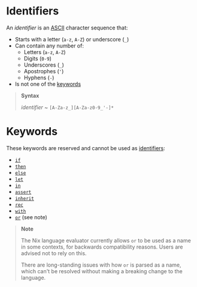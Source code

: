 # Identifiers

An *identifier* is an [ASCII](https://en.wikipedia.org/wiki/ASCII) character sequence that:
- Starts with a letter (`a-z`, `A-Z`) or underscore (`_`)
- Can contain any number of:
  - Letters (`a-z`, `A-Z`)
  - Digits (`0-9`)
  - Underscores (`_`)
  - Apostrophes (`'`)
  - Hyphens (`-`)
- Is not one of the [keywords](#keywords)

> **Syntax**
>
> *identifier* ~ `[A-Za-z_][A-Za-z0-9_'-]*`

# Keywords

These keywords are reserved and cannot be used as [identifiers](#identifiers):

- [`if`][if]
- [`then`][if]
- [`else`][if]
- [`let`][let]
- [`in`][let]
- [`assert`](./syntax.md#assertions)
- [`inherit`](./syntax.md#inheriting-attributes)
- [`rec`](./syntax.md#recursive-sets)
- [`with`](./syntax.md#with-expressions)
- [`or`](./operators.md#attribute-selection) (see note)

[if]: ./syntax.md#conditionals
[let]: ./syntax.md#let-expressions

> **Note**
>
> The Nix language evaluator currently allows `or` to be used as a name in some contexts, for backwards compatibility reasons.
> Users are advised not to rely on this.
>
> There are long-standing issues with how `or` is parsed as a name, which can't be resolved without making a breaking change to the language.
